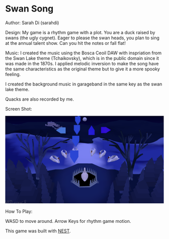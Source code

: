 # Swan Song

Author: Sarah Di (sarahdi)

Design: My game is a rhythm game with a plot. You are a duck raised by swans (the ugly cygnet). Eager to
please the swan heads, you plan to sing at the annual talent show. Can you hit the notes or fall flat!

Music:
I created the music using the Bosca Ceoil DAW with inspriation from the Swan Lake theme (Tchaikovsky), which is in
the public domain since it was made in the 1870s. I applied melodic inversion to make the song have the same characteristics
as the original theme but to give it a more spooky feeling.

I created the background music in garageband in the same key as the swan lake theme.

Quacks are also recorded by me.

Screen Shot:

![Screen Shot](screenshot.png)

How To Play:

WASD to move around. Arrow Keys for rhythm game motion.

This game was built with [NEST](NEST.md).
